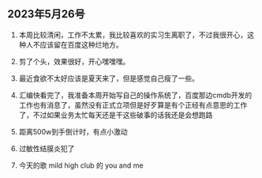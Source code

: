 ## 2023年5月26号

1. 本周比较清闲，工作不太累，我比较喜欢的实习生离职了，不过我很开心，这种人不应该留在百度这种烂地方。

2. 剪了个头，效果很好，开心嘿嘿嘿。

3. 最近食欲不太好应该是夏天来了，但是感觉自己瘦了一些。

4. 汇编快看完了，我准备本周开始写自己的操作系统了，百度那边cmdb开发的工作也有消息了，虽然没有正式立项但是好歹算是有个正经有点意思的工作了，不过如果业务太忙每天还是干这些破事的话我还是会想跑路

5. 距离500w到手倒计时，有点小激动

6. 过敏性结膜炎犯了

7. 今天的歌 mild high club 的 you and me